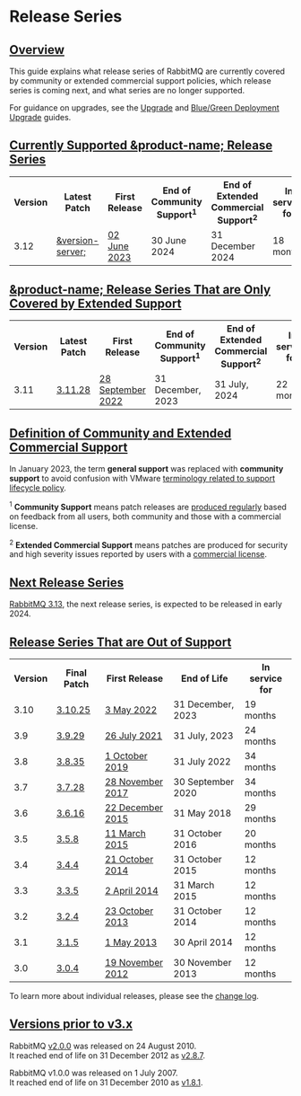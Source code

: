 <!--
Copyright (c) 2005-2023 Broadcom. All Rights Reserved. The term "Broadcom" refers to Broadcom Inc. and/or its subsidiaries.

All rights reserved. This program and the accompanying materials
are made available under the terms of the under the Apache License,
Version 2.0 (the "License”); you may not use this file except in compliance
with the License. You may obtain a copy of the License at

https://www.apache.org/licenses/LICENSE-2.0

Unless required by applicable law or agreed to in writing, software
distributed under the License is distributed on an "AS IS" BASIS,
WITHOUT WARRANTIES OR CONDITIONS OF ANY KIND, either express or implied.
See the License for the specific language governing permissions and
limitations under the License.
-->

# Release Series

## <a id="overview" class="anchor" href="#overview">Overview</a>

This guide explains what release series of RabbitMQ are currently covered by
community or extended commercial support policies, which release series is coming next, and
what series are no longer supported.

For guidance on upgrades, see the [Upgrade](./upgrade.html) and
[Blue/Green Deployment Upgrade](./blue-green-upgrade.html) guides.

## <a id="currently-supported" class="anchor" href="#currently-supported">Currently Supported &product-name; Release Series</a>

<table class="release-series">
  <tr>
    <th>Version</th>
    <th>Latest Patch</th>
    <th>First Release</th>
    <th>End of Community Support<sup>1</sup></th>
    <th>End of Extended Commercial Support<sup>2</sup></th>
    <th>In service for</th>
  </tr>

  <tr>
    <td>3.12</td>
    <td><a href="https://github.com/rabbitmq/rabbitmq-server/releases/tag/&version-server-tag;" target="_blank" rel="noopener noreferrer">&version-server;</a></td>
    <td><a href="https://github.com/rabbitmq/rabbitmq-server/releases/tag/v3.12.0" target="_blank" rel="noopener noreferrer">02 June 2023</a></td>
    <td>30 June 2024</td>
    <td>31 December 2024</td>
    <td>18 months</td>
  </tr>
</table>

## <a id="extended-support" class="anchor" href="#extended-support">&product-name; Release Series That are Only Covered by Extended Support</a>

<table class="release-series">
  <tr>
    <th>Version</th>
    <th>Latest Patch</th>
    <th>First Release</th>
    <th>End of Community Support<sup>1</sup></th>
    <th>End of Extended Commercial Support<sup>2</sup></th>
    <th>In service for</th>
  </tr>

  <tr>
    <td>3.11</td>
    <td><a href="https://github.com/rabbitmq/rabbitmq-server/releases/tag/v3.11.28" target="_blank" rel="noopener noreferrer">3.11.28</a></td>
    <td><a href="https://github.com/rabbitmq/rabbitmq-server/releases/tag/v3.11.0" target="_blank" rel="noopener noreferrer">28 September 2022</a></td>
    <td>31 December, 2023</td>
    <td>31 July, 2024</td>
    <td>22 months</td>
  </tr>
</table>


## <a id="terminology" class="anchor" href="#terminology">Definition of Community and Extended Commercial Support</a>

In January 2023, the term **general support** was replaced with **community support** to avoid confusion with
VMware [terminology related to support lifecycle policy](https://tanzu.vmware.com/support/lifecycle_policy).

<sup>1</sup> **Community Support** means patch releases are [produced regularly](./changelog.html) based on feedback from all users,
both community and those with a commercial license.

<sup>2</sup> **Extended Commercial Support** means patches are produced for security and high severity issues reported by users with a [commercial license](./contact.html#paid-support).


## <a id="" class="anchor" href="#next-release-series">Next Release Series</a>

[RabbitMQ 3.13](https://github.com/rabbitmq/rabbitmq-server/releases/tag/v3.13.0-rc.3), the next release series, is expected to be released in early 2024.

## <a id="out-of-support" class="anchor" href="#out-of-support">Release Series That are Out of Support</a>

<table class="release-series">
  <tr>
    <th>Version</th>
    <th>Final Patch</th>
    <th>First Release</th>
    <th>End of Life</th>
    <th>In service for</th>
  </tr>

  <tr>
    <td>3.10</td>
    <td><a href="https://github.com/rabbitmq/rabbitmq-server/releases/tag/v3.10.25" target="_blank" rel="noopener noreferrer">3.10.25</a></td>
    <td><a href="https://github.com/rabbitmq/rabbitmq-server/releases/tag/v3.10.0" target="_blank" rel="noopener noreferrer">3 May 2022</a></td>
    <td>31 December, 2023</td>
    <td>19 months</td>
  </tr>

  <tr>
    <td>3.9</td>
    <td><a href="https://github.com/rabbitmq/rabbitmq-server/releases/tag/v3.9.29" target="_blank" rel="noopener noreferrer">3.9.29</a></td>
    <td><a href="https://github.com/rabbitmq/rabbitmq-server/releases/tag/v3.9.0" target="_blank" rel="noopener noreferrer">26 July 2021</a></td>
    <td>31 July, 2023</td>
    <td>24 months</td>
  </tr>

  <tr>
    <td>3.8</td>
    <td><a href="https://github.com/rabbitmq/rabbitmq-server/releases/tag/v3.8.35" target="_blank" rel="noopener noreferrer">3.8.35</a></td>
    <td><a href="https://github.com/rabbitmq/rabbitmq-server/releases/tag/v3.8.0" target="_blank" rel="noopener noreferrer">1 October 2019</a></td>
    <td>31 July 2022</td>
    <td>34 months</td>
  </tr>

  <tr>
    <td>3.7</td>
    <td><a href="https://github.com/rabbitmq/rabbitmq-server/releases/tag/v3.7.28" target="_blank" rel="noopener noreferrer">3.7.28</a></td>
    <td><a href="https://github.com/rabbitmq/rabbitmq-server/releases/tag/v3.7.0" target="_blank" rel="noopener noreferrer">28 November 2017</a></td>
    <td>30 September 2020</td>
    <td>34 months</td>
  </tr>

  <tr>
    <td>3.6</td>
    <td><a href="https://github.com/rabbitmq/rabbitmq-server/releases/tag/rabbitmq_v3_6_16" target="_blank" rel="noopener noreferrer">3.6.16</a></td>
    <td><a href="https://github.com/rabbitmq/rabbitmq-server/releases/tag/rabbitmq_v3_6_0" target="_blank" rel="noopener noreferrer">22 December 2015</a></td>
    <td>31 May 2018</td>
    <td>29 months</td>
  </tr>

  <tr>
    <td>3.5</td>
    <td><a href="https://github.com/rabbitmq/rabbitmq-server/releases/tag/rabbitmq_v3_5_8" target="_blank" rel="noopener noreferrer">3.5.8</a></td>
    <td><a href="https://github.com/rabbitmq/rabbitmq-server/releases/tag/rabbitmq_v3_5_0" target="_blank" rel="noopener noreferrer">11 March 2015</a></td>
    <td>31 October 2016</td>
    <td>20 months</td>
  </tr>

  <tr>
    <td>3.4</td>
    <td><a href="https://github.com/rabbitmq/rabbitmq-server/releases/tag/rabbitmq_v3_4_4" target="_blank" rel="noopener noreferrer">3.4.4</a></td>
    <td><a href="https://github.com/rabbitmq/rabbitmq-server/releases/tag/rabbitmq_v3_4_0" target="_blank" rel="noopener noreferrer">21 October 2014</a></td>
    <td>31 October 2015</td>
    <td>12 months</td>
  </tr>

  <tr>
    <td>3.3</td>
    <td><a href="https://github.com/rabbitmq/rabbitmq-server/releases/tag/rabbitmq_v3_3_5" target="_blank" rel="noopener noreferrer">3.3.5</a></td>
    <td><a href="https://github.com/rabbitmq/rabbitmq-server/releases/tag/rabbitmq_v3_3_0" target="_blank" rel="noopener noreferrer">2 April 2014</a></td>
    <td>31 March 2015</td>
    <td>12 months</td>
  </tr>

  <tr>
    <td>3.2</td>
    <td><a href="https://github.com/rabbitmq/rabbitmq-server/releases/tag/rabbitmq_v3_2_4" target="_blank" rel="noopener noreferrer">3.2.4</a></td>
    <td><a href="https://github.com/rabbitmq/rabbitmq-server/releases/tag/rabbitmq_v3_2_0" target="_blank" rel="noopener noreferrer">23 October 2013</a></td>
    <td>31 October 2014</td>
    <td>12 months</td>
  </tr>

  <tr>
    <td>3.1</td>
    <td><a href="https://github.com/rabbitmq/rabbitmq-server/releases/tag/rabbitmq_v3_1_5" target="_blank" rel="noopener noreferrer">3.1.5</a></td>
    <td><a href="https://github.com/rabbitmq/rabbitmq-server/releases/tag/rabbitmq_v3_1_0" target="_blank" rel="noopener noreferrer">1 May 2013</a></td>
    <td>30 April 2014</td>
    <td>12 months</td>
  </tr>

  <tr>
    <td>3.0</td>
    <td><a href="https://github.com/rabbitmq/rabbitmq-server/releases/tag/rabbitmq_v3_0_4" target="_blank" rel="noopener noreferrer">3.0.4</a></td>
    <td><a href="https://github.com/rabbitmq/rabbitmq-server/releases/tag/rabbitmq_v3_0_0" target="_blank" rel="noopener noreferrer">19 November 2012</a></td>
    <td>30 November 2013</td>
    <td>12 months</td>
  </tr>
</table>

To learn more about individual releases, please see the [change log](./changelog.html).


## <a id="prior-to-v3x" class="anchor" href="#prior-to-v3x">Versions prior to v3.x</a>

RabbitMQ <a href="https://github.com/rabbitmq/rabbitmq-server/releases/tag/rabbitmq_v2_0_0" target="_blank" rel="noopener noreferrer">v2.0.0</a> was released on 24 August 2010.
<br />It reached end of life on 31 December 2012 as <a href="https://github.com/rabbitmq/rabbitmq-server/releases/tag/rabbitmq_v2_8_7" target="_blank" rel="noopener noreferrer">v2.8.7</a>.

RabbitMQ v1.0.0 was released on 1 July 2007.
<br />It reached end of life on 31 December 2010 as <a href="https://github.com/rabbitmq/rabbitmq-server/releases/tag/rabbitmq_v1_8_1" target="_blank" rel="noopener noreferrer">v1.8.1</a>.
